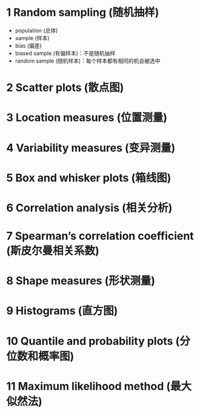 # 1 Random sampling (随机抽样)
- population (总体)
- sample (样本)
- bias (偏差)
- biased sample (有偏样本)：不是随机抽样
- random sample (随机样本)：每个样本都有相同的机会被选中
# 2 Scatter plots (散点图)
# 3 Location measures (位置测量)
# 4 Variability measures (变异测量)
# 5 Box and whisker plots (箱线图)
# 6 Correlation analysis (相关分析)
# 7 Spearman’s correlation coefficient (斯皮尔曼相关系数)
# 8 Shape measures (形状测量)
# 9 Histograms (直方图)
# 10 Quantile and probability plots (分位数和概率图)
# 11 Maximum likelihood method (最大似然法)